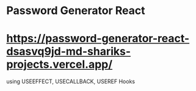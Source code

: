 # Password Generator React
# https://password-generator-react-dsasvq9jd-md-shariks-projects.vercel.app/
using USEEFFECT, USECALLBACK, USEREF Hooks
